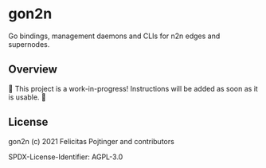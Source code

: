 # gon2n

Go bindings, management daemons and CLIs for n2n edges and supernodes.

## Overview

🚧 This project is a work-in-progress! Instructions will be added as soon as it is usable. 🚧

## License

gon2n (c) 2021 Felicitas Pojtinger and contributors

SPDX-License-Identifier: AGPL-3.0
